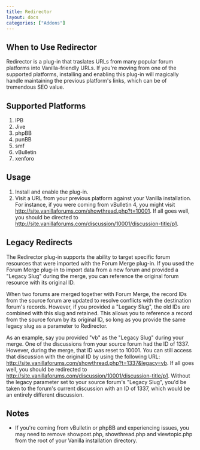 ```yaml
---
title: Redirector
layout: docs
categories: ["Addons"]
---
```


## When to Use Redirector

Redirector is a plug-in that traslates URLs from many popular forum platforms into Vanilla-friendly URLs.  If you're moving from one of the supported platforms, installing and enabling this plug-in will magically handle maintaining the previous platform's links, which can be of tremendous SEO value.

## Supported Platforms

1. IPB
2. Jive
3. phpBB
4. punBB
5. smf
6. vBulletin
7. xenforo

## Usage
1. Install and enable the plug-in.
2. Visit a URL from your previous platform against your Vanilla installation.  For instance, if you were coming from vBulletin 4, you might visit http://site.vanillaforums.com/showthread.php?t=10001.  If all goes well, you should be directed to http://site.vanillaforums.com/discussion/10001/discussion-title/p1.

## Legacy Redirects
The Redirector plug-in supports the ability to target specific forum resources that were imported with the Forum Merge plug-in.  If you used the Forum Merge plug-in to import data from a new forum and provided a "Legacy Slug" during the merge, you can reference the original forum resource with its original ID.

When two forums are merged together with Forum Merge, the record IDs from the source forum are updated to resolve conflicts with the destination forum's records.  However, if you provided a "Legacy Slug", the old IDs are combined with this slug and retained.  This allows you to reference a record from the source forum by its original ID, so long as you provide the same legacy slug as a parameter to Redirector.

As an example, say you provided "vb" as the "Legacy Slug" during your merge.  One of the discussions from your source forum had the ID of 1337.  However, during the merge, that ID was reset to 10001.  You can still access that discussion with the original ID by using the following URL: http://site.vanillaforums.com/showthread.php?t=1337&legacy=vb.  If all goes well, you should be redirected to http://site.vanillaforums.com/discussion/10001/discussion-title/p1.  Without the legacy parameter set to your source forum's "Legacy Slug", you'd be taken to the forum's current discussion with an ID of 1337, which would be an entirely different discussion.

## Notes
* If you're coming from vBulletin or phpBB and experiencing issues, you may need to remove showpost.php, showthread.php and viewtopic.php from the root of your Vanilla installation directory.
